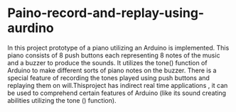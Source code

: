 # Paino-record-and-replay-using-aurdino
In this project prototype of a piano utilizing an Arduino is implemented. This piano consists of 8
push buttons each representing 8 notes of the music and a buzzer to produce the sounds. It utilizes the tone() function of Arduino to
make different sorts of piano notes on the buzzer. There is a special feature of recording the tones played using push buttons and
replaying them on will.Thisproject has indirect real time applications , it can be used to comprehend certain features of Arduino (like its
sound creating abilities utilizing the tone () function).
